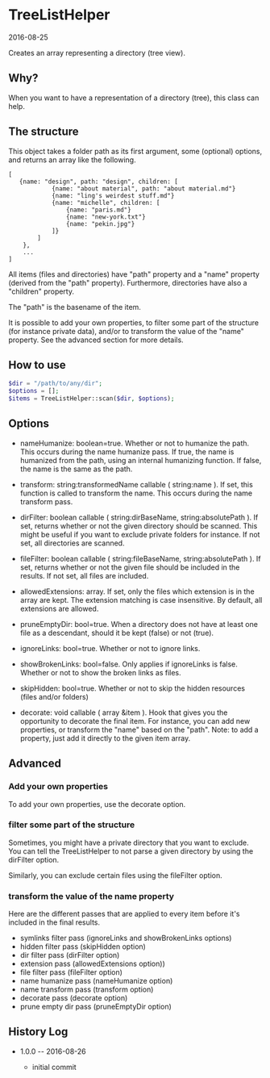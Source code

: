 TreeListHelper
===================
2016-08-25



Creates an array representing a directory (tree view).



Why?
-------

When you want to have a representation of a directory (tree), this class can help.



The structure
-----------------

This object takes a folder path as its first argument, some (optional) options,
and returns an array like the following.

```
[
   {name: "design", path: "design", children: [
            {name: "about material", path: "about material.md"}
            {name: "ling's weirdest stuff.md"}
            {name: "michelle", children: [
                {name: "paris.md"}   
                {name: "new-york.txt"}   
                {name: "pekin.jpg"}   
            ]}
        ]
    },
    ...
]
```


All items (files and directories) have "path" property and a "name" property (derived from the "path" property).
Furthermore, directories have also a "children" property.

The "path" is the basename of the item.


It is possible to add your own properties, to filter some part of the structure (for instance private data),
and/or to transform the value of the "name" property. See the advanced section for more details.




How to use
-------------------


```php
$dir = "/path/to/any/dir";
$options = [];
$items = TreeListHelper::scan($dir, $options);
```



Options
----------

- nameHumanize: boolean=true.
                    Whether or not to humanize the path.
                    This occurs during the name humanize pass.
                    If true, the name is humanized from the path, using an internal humanizing function.
                    If false, the name is the same as the path.
                    
- transform: string:transformedName callable ( string:name ).
                 If set, this function is called to transform the name.
                 This occurs during the name transform pass.
                    
- dirFilter: boolean callable ( string:dirBaseName, string:absolutePath ).
                If set, returns whether or not the given directory should be scanned.
                This might be useful if you want to exclude private folders for instance.
                If not set, all directories are scanned.
                
- fileFilter: boolean callable ( string:fileBaseName, string:absolutePath ).
                If set, returns whether or not the given file should be included in the results.
                If not set, all files are included.
                
- allowedExtensions: array.
                If set, only the files which extension is in the array are kept.
                The extension matching is case insensitive.
                By default, all extensions are allowed.
                
- pruneEmptyDir: bool=true.
                When a directory does not have at least one file as a descendant,
                should it be kept (false) or not (true).
                
- ignoreLinks: bool=true.
                Whether or not to ignore links.
- showBrokenLinks: bool=false.
                Only applies if ignoreLinks is false.
                Whether or not to show the broken links as files.
                
- skipHidden: bool=true.
                Whether or not to skip the hidden resources (files and/or folders)

- decorate: void callable ( array &item ).
                Hook that gives you the opportunity to decorate the final item.
                For instance, you can add new properties, or transform the "name" based on the "path".
                Note: to add a property, just add it directly to the given item array. 
                





Advanced
----------------

### Add your own properties

To add your own properties, use the decorate option.


### filter some part of the structure

Sometimes, you might have a private directory that you want to exclude.
You can tell the TreeListHelper to not parse a given directory by using the dirFilter option.

Similarly, you can exclude certain files using the fileFilter option. 


### transform the value of the name property

Here are the different passes that are applied to every item before it's included in the final results.


- symlinks filter pass (ignoreLinks and showBrokenLinks options)
- hidden filter pass (skipHidden option)
- dir filter pass (dirFilter option)
- extension pass (allowedExtensions option))
- file filter pass (fileFilter option)
- name humanize pass (nameHumanize option)
- name transform pass (transform option)
- decorate pass (decorate option)
- prune empty dir pass (pruneEmptyDir option)







History Log
------------------
    
- 1.0.0 -- 2016-08-26

    - initial commit
    
    